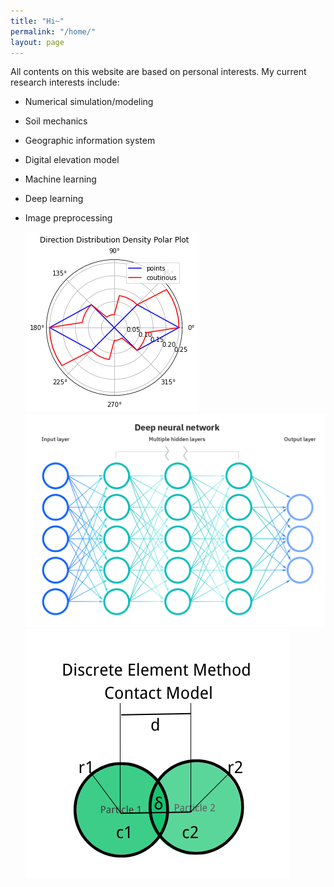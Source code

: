 ```yaml
---
title: "Hi~"
permalink: "/home/"
layout: page
---
```


All contents on this website are based on personal interests. My current research interests include:
* Numerical simulation/modeling
* Soil mechanics
* Geographic information system
* Digital elevation model
* Machine learning
* Deep learning
* Image preprocessing



  <div style="display:inline-block";>
    <div class="img">
        <img src ="/assets/polar1.png" alt="first picture">
    </div>
    <div class="img" style="display:inline-block";>
        <img src ="/assets/dl_intro.png" alt="second picture">
    </div>
    <div class="img" style="display:inline-block";>
        <img src ="/assets/contactmodel.png" alt="third picture">
    </div>
  </div>





